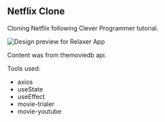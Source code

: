 ## Netflix Clone

Cloning Netflix following Clever Programmer tutorial.

![Design preview for Relaxer App](./preview.jpg)

Content was from themoviedb api.

Tools used:
- axios
- useState
- useEffect
- movie-trialer
- movie-youtube
